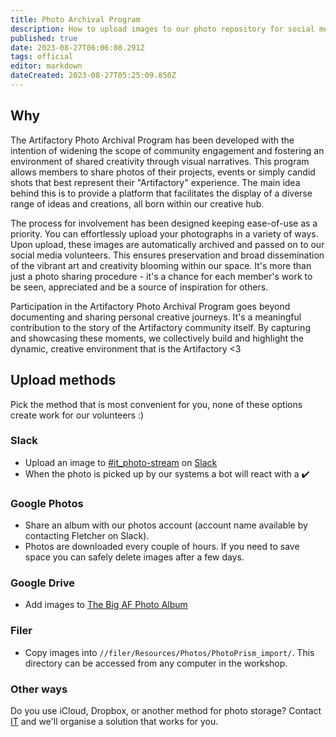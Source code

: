 ```yaml
---
title: Photo Archival Program
description: How to upload images to our photo repository for social media/promotions purposes
published: true
date: 2023-08-27T06:06:08.291Z
tags: official
editor: markdown
dateCreated: 2023-08-27T05:25:09.850Z
---
```


## Why

The Artifactory Photo Archival Program has been developed with the intention of widening the scope of community engagement and fostering an environment of shared creativity through visual narratives. This program allows members to share photos of their projects, events or simply candid shots that best represent their "Artifactory" experience. The main idea behind this is to provide a platform that facilitates the display of a diverse range of ideas and creations, all born within our creative hub.

The process for involvement has been designed keeping ease-of-use as a priority. You can effortlessly upload your photographs in a variety of ways. Upon upload, these images are automatically archived and passed on to our social media volunteers. This ensures preservation and broad dissemination of the vibrant art and creativity blooming within our space. It's more than just a photo sharing procedure - it's a chance for each member's work to be seen, appreciated and be a source of inspiration for others.

Participation in the Artifactory Photo Archival Program goes beyond documenting and sharing personal creative journeys. It's a meaningful contribution to the story of the Artifactory community itself. By capturing and showcasing these moments, we collectively build and highlight the dynamic, creative environment that is the Artifactory <3

## Upload methods

Pick the method that is most convenient for you, none of these options create work for our volunteers :)

### Slack

* Upload an image to [#it_photo-stream](slack://channel?team=T0LQE2JNR&id=C05PSEFRA3W) on [Slack](https://perart.io/slack)
* When the photo is picked up by our systems a bot will react with a ✔️

### Google Photos

* Share an album with our photos account (account name available by contacting Fletcher on Slack).
* Photos are downloaded every couple of hours. If you need to save space you can safely delete images after a few days.

### Google Drive

* Add images to [The Big AF Photo Album](https://drive.google.com/drive/u/1/folders/0AMqgwaynx6zXUk9PVA)

### Filer

* Copy images into `//filer/Resources/Photos/PhotoPrism_import/`. This directory can be accessed from any computer in the workshop.

### Other ways

Do you use iCloud, Dropbox, or another method for photo storage? Contact [IT](mailto:it@artifactory.org.au) and we'll organise a solution that works for you.
